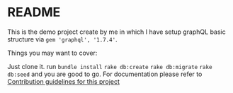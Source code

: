 # README

This is the demo project create by me in which I have setup graphQL basic structure via `gem 'graphql', '1.7.4'`.

Things you may want to cover:

Just clone it. run
`bundle install`
`rake db:create`
`rake db:migrate`
`rake db:seed`
and you are good to go. For documentation please refer to [Contribution guidelines for this project](https://www.howtographql.com/graphql-ruby/0-introduction/)
